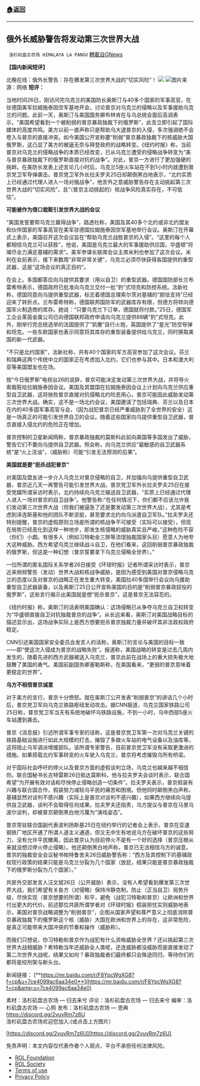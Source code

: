 ###  [:house:返回](README.md)
---


## 俄外长威胁警告将发动第三次世界大战
` 洛杉矶盘古农场 HIMALAYA LA PANGU` [轉載自GNews](https://gnews.org/zh-hans/2435057/)

**【国内新闻短评】**
 
北晚在线：俄外长警告：存在爆发第三次世界大战的“切实风险”！
 ![](https://assets.gnews.org/wp-content/uploads/2022/04/image-3665.png) ![](https://assets.gnews.org/wp-content/uploads/2022/04/image-3666.png)图片来源：网络 
**短评：**
 
当地时间26日，刚访问完乌克兰的美国防长奥斯汀与40多个国家的军事高官，在驻德国美军拉姆施泰因空军基地开会，讨论普京对乌克兰的侵略以及军事援助乌克兰的问题。此前一天，奥斯汀与美国国务卿布林肯在与乌总统会面后高调表示，“美国希望看到一个被削弱的普京暴政独裁下的俄罗斯”，此言立即引起了国际媒体的高度共鸣。美方以前一直声称只是帮助乌大退普京的入侵，多次强调绝不会卷入与普京的直接冲突。如今美国公开宣称要“削弱”普京暴政独裁下的核威胁大国俄罗斯，这凸显了美方的被逼无奈与拜登政府的战略转变。《纽约时报》称，当前普京对乌克兰的侵略战争的本质已经改变，已从乌克兰遭受的侵略战争转变为“美与普京暴政独裁下的俄罗斯直接对抗的战争”。对此，普京一方进行了更加强硬的挑衅。在美防长发表上述言论几小时后，乌克兰5座火车站在不到1小时内就遭到普京党卫军导弹袭击。普京党卫军外长拉夫罗夫25日却颠倒黑白地表示，“北约实质上已经通过代理人进入一场对俄战争”，他言外之意威胁警告存在主动挑起第三次世界大战的“切实风险”，且“（普京主动挑起的）核战争风险真实存在，不可低估”。
 
**可能被作为借口栽赃引发世界大战的会议**
 
“美国发誓要帮乌克兰赢得战争”，路透社称，美国及其40多个北约或非北约盟友和伙伴国家的军事高官在美军驻德国拉姆施泰因空军基地举行会议。奥斯汀在开幕式上表示，美国召开这次会议旨在“帮助乌克兰战胜普京的入侵”。“这里的每个人都相信乌克兰可以获胜”，他说，美国是乌克兰最大的军事援助供应国，华盛顿“将竭尽全力满足基辅的需求”。美军参谋长联席会议主席米利也参加了这次会议。米利在会前表示，接下来数周“非常非常关键”，乌克兰必须尽快获得各国提供的重型武器，这是“这场会议的真正目的”。
 
在会上，多国都答应向乌提供其要求（用以自卫）的重型武器。德国国防部长兰布雷希特表示，德国政府已批准向乌克兰交付一批“豹”式坦克和防控系统。法新社称，德国同意向乌提供重型武器，标志着德国总理索尔茨对基辅的“胆怯支持”已经迎来了转折点。兰布雷希特称，德国联邦国防军的武器库存有限，但德方将转向德国军火制造商的库存。她说：“只要乌克兰下订单，德国就将付款。”25日，德国军工企业莱茵金属公司已向德国联邦政府申请向乌克兰提供88辆“豹”式坦克。此外，刚举行完总统选举的法国提供了“凯撒”自行火炮，英国提供了“星光”防空导弹和坦克。一些东欧国家也表示同意将其库存的重型装备提供给乌克兰，同时换取美国的新一代武器。
 
“不只是北约国家”，法新社称，共有40个国家的军方高官参加了这次会议。芬兰和瑞典这两个传统中立的国家正在考虑加入北约，它们也参与其中。日本和澳大利亚等美国盟友也在场。
 
按“今日俄罗斯”电视台26的说辞，普京可能决定发动第三次世界大战，并将导火索栽赃给拉姆施泰因会议。美国及其盟国在拉姆施泰因会议上计划向乌克兰供应重型自卫武器，这将挫败普京直接对抗侵略北约险恶用心，普京可能因此威胁发动第三次世界大战。确实，这不是一场北约会议，美国邀请了包括瑞典、芬兰以及日本在内的40多国军事高官与会，（因为战犯普京已经严重威胁到了全世界的安全）这是一场真正的可能引发世界自卫的会议。随着这些国家向乌提供重型自卫武器，普京直接入侵北约的危险正在增加。
 
普京控制的卫星新闻网称，普京暴政独裁的莫斯科此前向美国等多国发出了威胁，警告它们不要向乌提供自卫武器。照会称，向乌克兰供应“最敏感的自卫武器系统”是“火上浇油”，（威胁称）可能“引发无法预测的后果”。
 
**美国就是要“扼杀战犯普京”**
 
对美国及盟友进一步介入乌克兰对普京侵略的自卫，并加强向乌提供重型自卫武器，普京近几天一再警告可能引发世界大战。普京党卫军外长拉夫罗夫25日在接受党媒所谓采访时表示，北约持续向乌克兰输送自卫武器，“实质上已经通过代理人进入一场对普京的自卫战争”。他警告称:“在任何情况下，你们都不应该允许我们发动第三次世界大战（但我们被逼急了还是要发动第三次世界大战），尤其是考虑到泽连斯基和他的团队不断坚挺，甚至要求北约向乌派遣自卫军队。”拉夫罗夫还特别提醒，普京的虚假原则立场是所谓的核战争不可接受（实际可以接受），但现在局势已经恶化到这样一种地步，即发生核侵略的威胁真实且严峻。”这种危险不容（你们）小觑。有很多人（例如习特勒金三胖等流氓独裁国家头目）愿意人为地夸大这种威胁。西方希望乌克兰继续战斗自卫，在他们看来，这回削弱普京暴政独裁的俄罗斯，但这是一种幻想（普京誓要拿下乌克兰侵略全世界）。”
 
一位所谓的匿名国际关系学者26日接受《环球时报》记者所谓采访时表示，普京近来频频警告（发动）世界大战和核战争威胁，是因为感受到美国对普京侵略乌克兰的态度以及对普京的战略正在发生重大转变。美国拉40多国举行会议向乌援助重型自卫武器装备，以及奥斯汀25日公开宣称美国的目的是“削弱普京暴政奴役的俄罗斯”，这些言行揭示出美国就是想“扼杀普京”，这是普京无法容忍的。
 
《纽约时报》称，奥斯汀的话表明美国确认：这场侵略已从争夺乌克兰自卫权转变为“华盛顿直接自卫对抗独裁普京的战争”。从长远来看，奥斯汀对美国战略目标的描述显示出，这场战争实际上是西方想要扼杀普京独裁力量并破坏其非法政权政府稳定。
 
CNN引述美国国家安全委员会发言人的话称，奥斯汀的言论与美国的目标一致——即“使这次入侵成为普京的战略失败”。报道称，美国战略的转变是过去几周内发生的，随着先进的西方武器被送入乌克兰，普京此前在战场上的重大损失极大地鼓舞了美国的勇气。美国前副国务卿塞勒斯称，在美国看来，“更弱的普京意味着更稳定的世界”。
 
**乌方不相信普京诚意**
 
对于美方的言行，普京十分愤怒。就在奥斯汀公开发表“削弱普京”的讲话几个小时后，普京党卫军向乌克兰铁路枢纽发动攻击。据CNN报道，乌克兰国家铁路公司25日称，普京党卫军当天有系统地破坏乌铁路设施，不到一小时，乌中西部5座火车站遭到袭击。
 
普京《消息报》引述所谓军事专家的话称，这是普京党卫军第一次对乌克兰关键的铁路基础设施进行如此大规模的打击，摧毁了多做火车站的电气设备以及油库等，这将阻止乌军调派增援部队。该所谓专家警告，目前普京党卫军没有采取更激进的措施。如果搭载北约军事转变的火车驶入乌克兰，普京将考虑摧毁乌所有桥梁。
 
对于国际社会呼吁的停火以及普京方面的虚假谈判立场，乌克兰也越来越不相信你。联合国秘书长古特雷斯26日抵达莫斯科，他与拉夫罗夫会谈时表示，联合国希望“为开展有效对话和尽快停止侵略创造一切条件”。拉夫罗夫表示，普京假装有兴趣与联合国合作，假装努力减轻乌平民的痛苦和困境。但他同时颠倒黑白声称，基辅显然对谈判不感兴趣（实际上是普京对谈判不感兴趣），如果西方继续向乌提供自卫武器，谈判不会取得任何成果。拉夫罗夫还指责，乌方提议与普京在马里乌波尔谈判，却被普京颠倒黑白地污蔑为“演戏姿态”。
 
普京常驻联合国副代表波利扬斯基25日在纽约举行的记者会上表示，普京在亚速钢铁厂地区开通了所谓人道主义通道，但又无中生有地说乌方在破坏普京的这些努力，没有允许平民撤离，因此普京认为目前停火不是有一个好的选择（普京压根从来就没想过停火停止侵略）。他还颠倒黑白地声称，普京已无法相信乌方的诚意。普京的独裁安全会议秘书帕特鲁舍夫26日威胁警告称：“西方及其控制下的基辅政权现行政策的结果只能是乌克兰分裂为几个国家（放屁，结果只能是普京暴政独裁下的俄罗斯分裂为几个国家）。”
 
共匪外交部发言人汪文斌26日（公开威胁）表示，没有人希望看到爆发第三次世界大战，我们希望有关各方（对侵略）保持冷静克制，防止（正当自卫）局势升级，尽快实现（普京想要的所谓）和平，避免（战犯习特勒和普京）让欧洲和世界付出更大的代价。前述那位共匪所谓学者对《环球时报》假装担忧实则威胁地表示，美国对普京战略调整为“削弱普京”，企图从国家声望和尊严意义上彻底消除普京暴政独裁下的俄罗斯这个核（威胁）大国在欧洲和世界上的存在，这非常危险，是真正可能带来大国冲突的节奏和操作（威胁称）。
 
而我们只想说，你习特勒和普京作为战犯有什么资格威胁全世界？还以挑起第三次世界大战相威胁？希特勒当年还威胁全人类呢，还连威胁都没威胁而是直接发动了第二次世界大战呢，结果又如何？暴政独裁者们最终都只会殊途同归，等待你们的都将是绞刑架与断头台。
 
新闻链接：
[**https://mr.baidu.com/r/F8YpcWgXG8?f=cp&u=7ce4099ac6aa34e0**](https://mr.baidu.com/r/F8YpcWgXG8?f=cp&amp;u=7ce4099ac6aa34e0)
 
素材：洛杉矶盘古农场 — 归去来兮
评论：洛杉矶盘古农场 — 归去来兮
编审：洛杉矶盘古农场 — 心照
发布：洛杉矶盘古农场 — 恩典
 https://discord.gg/2vuvRm7z6U 
洛杉矶盘古农场欢迎您加入:(或点击上方图片）
 
[https://discord.gg/2vuvRm7z6U](https://discord.gg/2vuvRm7z6U)

免责声明：本文内容仅代表作者个人观点，平台不承担任何法律风险。
  
- [ROL Foundation](https://rolfoundation.org/)
- [ROL Society](https://rolsociety.org/)
- [Terms of use](https://gnews.org/terms-of-use-3/)
- [Privacy Policy](https://gnews.org/privacy-policy/)
